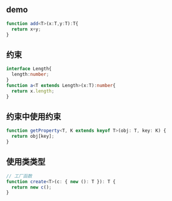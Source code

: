 ## demo

```typescript
function add<T>(x:T,y:T):T{
  return x+y;
}
```

## 约束

```typescript
interface Length{
  length:number;
}
function a<T extends Length>(x:T):number{
  return x.length;
}
```

## 约束中使用约束

```typescript
function getProperty<T, K extends keyof T>(obj: T, key: K) {
  return obj[key];
}
```

## 使用类类型

```typescript
// 工厂函数
function create<T>(c: { new (): T }): T {
  return new c();
}
```

